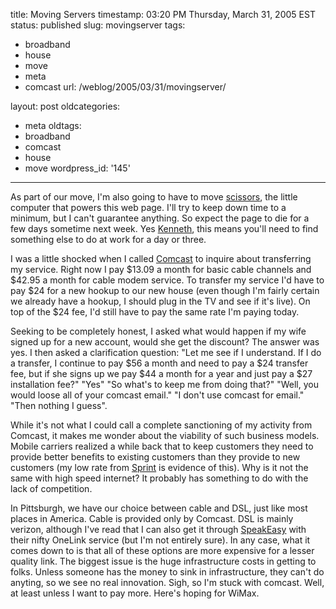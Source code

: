 title: Moving Servers
timestamp: 03:20 PM Thursday, March 31, 2005 EST
status: published
slug: movingserver
tags:
- broadband
- house
- move
- meta
- comcast
url: /weblog/2005/03/31/movingserver/

layout: post
oldcategories:
- meta
oldtags:
- broadband
- comcast
- house
- move
wordpress_id: '145'

---

As part of our move, I'm also going to have to move
[scissors](http://scissors.wagstrom.net/), the little computer that
powers this web page.  I'll try to keep down time to a minimum, but I can't
guarantee anything.  So expect the page to die for a few days sometime next
week.  Yes [Kenneth](http://kenneths.org/flog/), this means you'll
need to find something else to do at work for a day or three.

I was a little shocked when I called [Comcast](http://www.comcast.com/) to inquire about transferring my
service.  Right now I pay $13.09 a month for basic cable channels and $42.95
a month for cable modem service.  To transfer my service I'd have to pay
$24 for a new hookup to our new house (even though I'm fairly certain we already
have a hookup, I should plug in the TV and see if it's live).  On top of the
$24 fee, I'd still have to pay the same rate I'm paying today.

Seeking to be completely honest, I asked what would happen if my wife signed
up for a new account, would she get the discount?  The answer was yes.  I
then asked a clarification question: "Let me see if I understand.  If I do
a transfer, I continue to pay $56 a month and need to pay a $24 transfer fee,
but if she signs up we pay $44 a month for a year and just pay a $27
installation fee?"  "Yes"  "So what's to keep me from doing that?"  "Well,
you would loose all of your comcast email."  "I don't use comcast for email."
"Then nothing I guess".

While it's not what I could call a complete sanctioning of my activity from Comcast, it makes
me wonder about the viability of such business models.  Mobile carriers
realized a while back that to keep customers they need to provide better benefits to existing customers than they provide to new customers (my low rate from
[Sprint](http://www.sprintpcs.com/) is evidence of this).  Why is it not the same with
high speed internet?  It probably has something to do with the lack of
competition.

In Pittsburgh, we have our choice between cable and DSL, just like most places
in America.  Cable is provided only by Comcast.  DSL is mainly verizon, although
I've read that I can also get it through [SpeakEasy](http://www.speakeasy.net/) with their nifty OneLink service (but I'm not entirely sure).
In any case, what it comes down to is that all of these options are more
expensive for a lesser quality link.  The biggest issue is the huge
infrastructure costs in getting to folks.  Unless someone has the money to sink
in infrastructure, they can't do anyting, so we see no real innovation.  Sigh, so I'm stuck with comcast.  Well, at least unless I want to pay more.  Here's
hoping for WiMax.
